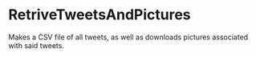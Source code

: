 # RetriveTweetsAndPictures
Makes a CSV file of all tweets, as well as downloads pictures associated with said tweets. 
